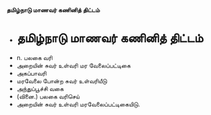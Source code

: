 **தமிழ்நாடு மாணவர் கணினித் திட்டம்**
- # தமிழ்நாடு மாணவர் கணினித் திட்டம்
- n. பலகை வரி
- அறையின் சுவர் உள்வரி மர வேலைப்பட்டிகை
- அகப்பாவரி
- மரவேலை போன்ற சுவர் உள்வரியீடு
- அந்துப்பூச்சி வகை
- (வினை.) பலகை வரிசெய்
- அறையின் சுவர் உள்வரி மரவேலைப்பட்டிகையிடு.

